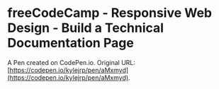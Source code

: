 # freeCodeCamp - Responsive Web Design - Build a Technical Documentation Page

A Pen created on CodePen.io. Original URL: [https://codepen.io/kylejrp/pen/aMxmyd](https://codepen.io/kylejrp/pen/aMxmyd).


